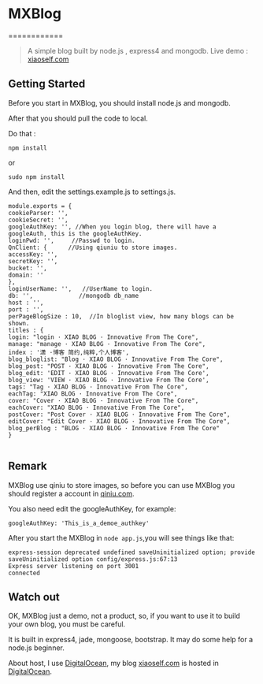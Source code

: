 # MXBlog
============

>A simple blog built by node.js , express4 and mongodb. Live demo : [xiaoself.com](http://www.xiaoself.com)



## Getting Started

Before you start in MXBlog, you should install node.js and mongodb. 

After that you should pull the code to local. 

Do that : 

```
npm install
```
or

```
sudo npm install
```
And then, edit the settings.example.js to settings.js.

```
module.exports = {
cookieParser: '',
cookieSecret: '',
googleAuthKey: '', //When you login blog, there will have a googleAuth, this is the googleAuthKey.
loginPwd: '',     //Passwd to login.
QnClient: {      //Using qiuniu to store images.
accessKey: '',
secretKey: '',
bucket: '',
domain: ''
},
loginUserName: '',   //UserName to login.
db: '',             //mongodb db_name
host : '',
port : '',
perPageBlogSize : 10,  //In bloglist view, how many blogs can be shown.
titles : {
login: "login · XIAO BLOG · Innovative From The Core",
manage: "manage · XIAO BLOG · Innovative From The Core",
index : '潇 ·博客 简约,纯粹,个人博客',
blog_bloglist: "Blog · XIAO BLOG · Innovative From The Core",
blog_post: "POST · XIAO BLOG · Innovative From The Core",
blog_edit: 'EDIT · XIAO BLOG · Innovative From The Core',
blog_view: 'VIEW · XIAO BLOG · Innovative From The Core',
tags: "Tag · XIAO BLOG · Innovative From The Core",
eachTag: "XIAO BLOG · Innovative From The Core",
cover: "Cover · XIAO BLOG · Innovative From The Core",
eachCover: "XIAO BLOG · Innovative From The Core",
postCover: "Post Cover · XIAO BLOG · Innovative From The Core",
editCover: "Edit Cover · XIAO BLOG · Innovative From The Core",
blog_perBlog : "BLOG · XIAO BLOG · Innovative From The Core"
}


```

## Remark


MXBlog use qiniu to store images, so before you can use MXBlog you should register a account in [qiniu.com](http://qiniu.com). 

You also need edit the googleAuthKey, for example:

```
googleAuthKey: 'This_is_a_demoe_authkey'
```
After you start the MXBlog in `node app.js`,you will see things like that:

```
express-session deprecated undefined saveUninitialized option; provide saveUninitialized option config/express.js:67:13
Express server listening on port 3001
connected
```

## Watch out

OK, MXBlog just a demo, not a product, so, if you want to use it to build your own blog, you must be careful. 

It is built in express4, jade, mongoose, bootstrap. It may do some help for a node.js beginner.



About host, I use [DigitalOcean](https://www.digitalocean.com/?refcode=107abaf7339b), my blog [xiaoself.com](http://www.xiaoself.com) is hosted in [DigitalOcean](https://www.digitalocean.com/?refcode=107abaf7339b).




